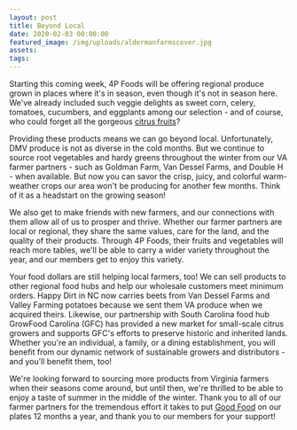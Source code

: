 ```yaml
---
layout: post
title: Beyond Local
date: 2020-02-03 00:00:00
featured_image: /img/uploads/aldermanfarmscover.jpg
assets:
tags:
---
```


<div class="editable"><p>Starting this coming week, 4P Foods will be offering regional produce grown in places where it's in season, even though it's not in season here. We've already included such veggie delights as sweet corn, celery, tomatoes, cucumbers, and eggplants among our selection - and of course, who could forget all the gorgeous&nbsp;<a href="http://4pfoods.com/the-story-of-our-citrus/">citrus fruits</a>?</p><p>Providing these products means we can go beyond local. Unfortunately, DMV produce is not as diverse in the cold months. But we continue to source root vegetables and hardy greens throughout the winter from our VA farmer partners - such as Goldman Farm, Van Dessel Farms, and Double H - when available. But now you can savor the crisp, juicy, and colorful warm-weather crops our area won't be producing for another few months. Think of it as a headstart on the growing season!</p><p>We also get to make friends with new farmers, and our connections with them allow all of us to prosper and thrive. Whether our farmer partners are local or regional, they share the same values, care for the land, and the quality of their products. Through 4P Foods, their fruits and vegetables will reach more tables, we'll be able to carry a wider variety throughout the year, and our members get to enjoy this variety.</p><p>Your food dollars are still helping local farmers, too! We can sell products to other regional food hubs and help our wholesale customers meet minimum orders. Happy Dirt in NC now carries beets from Van Dessel Farms and Valley Farming potatoes because we sent them VA produce when we acquired theirs. Likewise, our partnership with South Carolina food hub GrowFood Carolina (GFC) has provided a new market for small-scale citrus growers and supports GFC's efforts to preserve historic and inherited lands. Whether you're an individual, a family, or a dining establishment, you will benefit from our dynamic network of sustainable growers and distributors - and you'll benefit them, too!</p><p>We're looking forward to sourcing more products from Virginia farmers when their seasons come around, but until then, we're thrilled to be able to enjoy a taste of summer in the middle of the winter. Thank you to all of our farmer partners for the tremendous effort it takes to put&nbsp;<a href="http://4pfoods.com/good-food-knows-no-boundaries/">Good Food</a>&nbsp;on our plates 12 months a year, and thank you to our members for your support!</p></div>